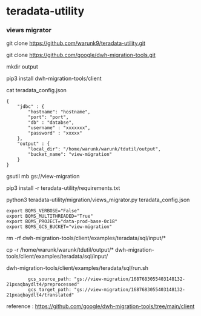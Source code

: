 # teradata-utility

### views migrator

git clone https://github.com/warunk9/teradata-utility.git

git clone https://github.com/google/dwh-migration-tools.git

mkdir output

pip3 install dwh-migration-tools/client


 cat teradata_config.json
````
{
    "jdbc" : {
        "hostname": "hostname",
        "port": "port",
        "db" : "databse",
        "username" : "xxxxxxx",
        "password" : "xxxxx"
    },
    "output" : {
        "local_dir": "/home/warunk/warunk/tdutil/output",
        "bucket_name": "view-migration"
    }
}
````
gsutil mb gs://view-migration

pip3 install -r teradata-utility/requirements.txt

python3 teradata-utility/migration/views_migrator.py teradata_config.json

````
export BQMS_VERBOSE="False"
export BQMS_MULTITHREADED="True"
export BQMS_PROJECT="data-prod-base-0c18"
export BQMS_GCS_BUCKET="view-migration"
````
rm -rf dwh-migration-tools/client/examples/teradata/sql/input/*

cp -r /home/warunk/warunk/tdutil/output/* dwh-migration-tools/client/examples/teradata/sql/input/

dwh-migration-tools/client/examples/teradata/sql/run.sh
````
        gcs_source_path: "gs://view-migration/1687683055403148132-21pxaqbaydlt4/preprocessed"
        gcs_target_path: "gs://view-migration/1687683055403148132-21pxaqbaydlt4/translated"
````
reference : https://github.com/google/dwh-migration-tools/tree/main/client
